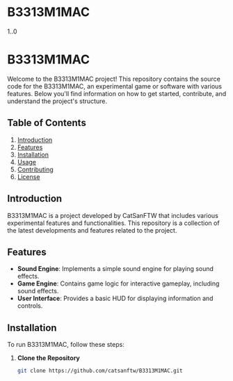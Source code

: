 # B3313M1MAC
1..0 
# B3313M1MAC

Welcome to the B3313M1MAC project! This repository contains the source code for the B3313M1MAC, an experimental game or software with various features. Below you'll find information on how to get started, contribute, and understand the project's structure.

## Table of Contents

1. [Introduction](#introduction)
2. [Features](#features)
3. [Installation](#installation)
4. [Usage](#usage)
5. [Contributing](#contributing)
6. [License](#license)

## Introduction

B3313M1MAC is a project developed by CatSanFTW that includes various experimental features and functionalities. This repository is a collection of the latest developments and features related to the project. 

## Features

- **Sound Engine**: Implements a simple sound engine for playing sound effects.
- **Game Engine**: Contains game logic for interactive gameplay, including sound effects.
- **User Interface**: Provides a basic HUD for displaying information and controls.

## Installation

To run B3313M1MAC, follow these steps:

1. **Clone the Repository**

   ```bash
   git clone https://github.com/catsanftw/B3313M1MAC.git
